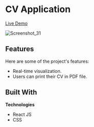 # CV Application

[Live Demo](https://cv-applicationgen.netlify.app/)

![Screenshot_31](https://github.com/user-attachments/assets/f657b315-d31b-4d4e-b512-9d7b9a95ceb4)

## Features
Here are some of the project's features:
- Real-time visualization.
- Users can print their CV in PDF file.

## Built With

<b>Technologies</b>
- React JS
- CSS
